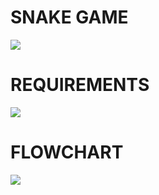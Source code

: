 # SNAKE GAME
![](https://user-images.githubusercontent.com/81437205/114986436-a33cc180-9eb1-11eb-8a5b-48e54ecada27.jpg)

# REQUIREMENTS
![](https://user-images.githubusercontent.com/81437205/114990654-5dcec300-9eb6-11eb-82c9-de792c88222e.jpg)

# FLOWCHART
![](https://user-images.githubusercontent.com/81437205/114987096-66bd9580-9eb2-11eb-8cf0-7accf1a164aa.jpg)

